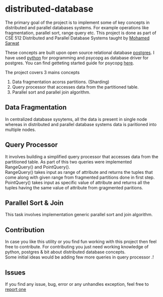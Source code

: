 # distributed-database
The primary goal of the project is to implement some of key concepts in distributed and parallel databases systems. For example operations like fragmentation, parallel sort, range query etc. This project is done as part of CSE 512 Distributed and Parallel Database Systems taught by [Mohamed Sarwat](http://faculty.engineering.asu.edu/sarwat/)

These concepts are built upon open source relational database [postgres](https://www.postgresql.org/). I have used [python](https://www.python.org/) for programming and psycopg as database driver for postgres. You can find getteting started guide for psycopg [here](http://prashant47.github.io/2017/Sep/20/psycopg_postgresql_adapter_for_python.html). 
 
The project covers 3 mains concepts
1. Data fragmentation acorss partitions. (Sharding)
2. Query processor that accesses data from the partitioned table.
3. Parallel sort and parallel join algorithm.

## Data Fragmentation
In centralized database sysytems, all the data is present in single node whereas in distributed and parallel database systems data is paritioned into multiple nodes. 

## Query Processor
It involves building a simplified query processor that accesses data from the partitioned table. As part of this two queries were implemented RangeQuery() and PointQuery(). 
</br>
RangeQuery() takes input as range of attribute and returns the tuples that come along with given range from fragmented partitions done in first step. 
</br>
PointQuery() takes input as specific value of attribute and returns all the tuples having the same value of attribute from gragmented paritions.


## Parallel Sort & Join
This task involves implementation generic parallel sort and join algorithm.




## Contribution
In case you like this utility or you find fun working with this project then feel free to contribute. For contributing you just need working knowledge of python, postgres & bit about distributed database concepts.
</br>
Some initial ideas would be adding few more queries in query processor .! 


## Issues

If you find any issue, bug, error or any unhandles exception, feel free to [report one](https://github.com/Prashant47/distributed-database/issues/new)
